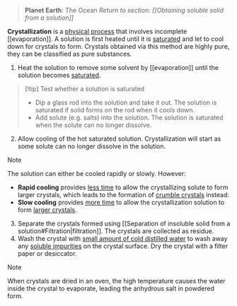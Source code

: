 > **Planet Earth**: The Ocean
> *Return to section: [[Obtaining soluble solid from a solution]]*

**Crystallization** is a <u>physical process</u> that involves incomplete [[evaporation]]. A solution is first heated until it is <u>saturated</u> and let to cool down for crystals to form. Crystals obtained via this method are highly pure, they can be classified as pure substances.

1. Heat the solution to remove some solvent by [[evaporation]] until the solution becomes <u>saturated</u>.

> [!tip] Test whether a solution is saturated
> - Dip a glass rod into the solution and take it out. The solution is saturated if solid forms on the rod when it cools down.
> - Add solute (e.g. salts) into the solution. The solution is saturated when the solute can no longer dissolve.

2. Allow cooling of the hot saturated solution. Crystallization will start as some solute can no longer dissolve in the solution.

> [!note]
> The solution can either be cooled rapidly or slowly. However:
> - **Rapid cooling** provides <u>less time</u> to allow the crystallizing solute to form larger crystals, which leads to the formation of <u>crumble crystals</u> instead.
> - **Slow cooling** provides <u>more time</u> to allow the crystallization solution to form <u>larger crystals</u>.

3. Separate the crystals formed using [[Separation of insoluble solid from a solution#Filtration|filtration]]. The crystals are collected as residue.
4. Wash the crystal with <u>small amount of cold distilled water</u> to wash away any <u>soluble impurities</u> on the crystal surface. Dry the crystal with a filter paper or desiccator.

> [!note]
> When crystals are dried in an oven, the high temperature causes the water inside the crystal to evaporate, leading the anhydrous salt in powdered form.

